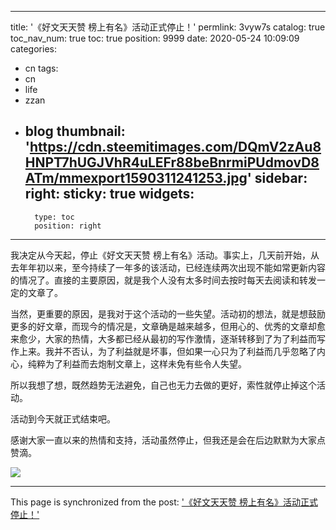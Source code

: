 
---
title: '《好文天天赞 榜上有名》活动正式停止！'
permlink: 3vyw7s
catalog: true
toc_nav_num: true
toc: true
position: 9999
date: 2020-05-24 10:09:09
categories:
- cn
tags:
- cn
- life
- zzan
- blog
thumbnail: 'https://cdn.steemitimages.com/DQmV2zAu8HNPT7hUGJVhR4uLEFr88beBnrmiPUdmovD8ATm/mmexport1590311241253.jpg'
sidebar:
    right:
        sticky: true
widgets:
    -
        type: toc
        position: right
---


<html>
<p>我决定从今天起，停止《好文天天赞 榜上有名》活动。事实上，几天前开始，从去年年初以来，至今持续了一年多的该活动，已经连续两次出现不能如常更新内容的情况了。直接的主要原因，就是我个人没有太多时间去按时每天去阅读和转发一定的文章了。</p>
<p>    当然，更重要的原因，是我对于这个活动的一些失望。活动初的想法，就是想鼓励更多的好文章，而现今的情况是，文章确是越来越多，但用心的、优秀的文章却愈来愈少，大家的热情，大多都已经从最初的写作激情，逐渐转移到了为了利益而写作上来。我并不否认，为了利益就是坏事，但如果一心只为了利益而几乎忽略了内心，纯粹为了利益而去炮制文章上，这样未免有些令人失望。</p>
<p>    所以我想了想，既然趋势无法避免，自己也无力去做的更好，索性就停止掉这个活动。</p>
<p>    活动到今天就正式结束吧。</p>
<p>    感谢大家一直以来的热情和支持，活动虽然停止，但我还是会在后边默默为大家点赞滴。</p>
<p><img src="https://cdn.steemitimages.com/DQmV2zAu8HNPT7hUGJVhR4uLEFr88beBnrmiPUdmovD8ATm/mmexport1590311241253.jpg"/></p>
</html>

- - -

This page is synchronized from the post: ['《好文天天赞 榜上有名》活动正式停止！'](https://steemit.com/@rivalhw/3vyw7s)
